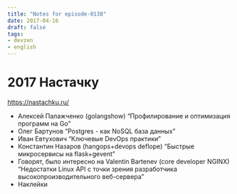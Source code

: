 ```yaml
---
title: "Notes for episode-0138"
date: 2017-04-16
draft: false
tags:
- devzen
- english
---
```



# 2017 Настачку
https://nastachku.ru/

- Алексей Палажченко (golangshow) “Профилирование и оптимизация программ на Go”
- Олег Бартунов “Postgres - как NoSQL база данных”
- Иван Евтухович  “Ключевые DevOps практики”
- Константин Назаров (hangops+devops deflope) “Быстрые микросервисы на flask+gevent”
- Говорят, было интересно на Valentin Bartenev (core developer NGINX) “Недостатки Linux API с точки зрения разработчика высокопроизводительного веб-сервера”
- Наклейки
